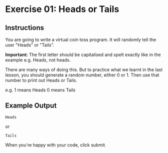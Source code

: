 # Exercise 01: Heads or Tails

## Instructions

You are going to write a virtual coin toss program. It will randomly tell the user "Heads" or "Tails".

**Important:** The first letter should be capitalised and spelt exactly like in the example e.g. Heads, not heads.

There are many ways of doing this. But to practice what we learnt in the last lesson, you should generate a random number, either 0 or 1. Then use that number to print out Heads or Tails.

e.g. 1 means Heads 0 means Tails

## Example Output

```
Heads
```

or

```
Tails
```

When you're happy with your code, click submit.
